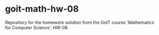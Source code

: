 # goit-math-hw-08
Repository for the homework solution from the GoIT course 'Mathematics for Computer Science', HW-08.
